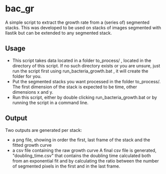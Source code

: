 bac_gr
======

A simple script to extract the growth rate from a (series of) segmented stacks. This was developed to be used on stacks of images segmented with Ilastik but can be extended to any segmented stack.

Usage
-----
* This script takes data located in a folder 		to_process/		, located in the directory of this script. If no such directory exists or you are unsure, just run the script first using 		run_bacteria_growth.bat		, it will create the folder for you. 
* Put the segmented stacks you want processed in the folder to_process/. The first dimension of the stack is expected to be time, other dimensions x and y.
* Run this script, either by double clicking  		run_bacteria_growth.bat		or by running the script in a command line.

Output
------
Two outputs are generated per stack:
* a png file, showing in order the first, last frame of the stack and the fitted growth curve
* a csv file containing the raw growth curve
 A final csv file is generated, "doubling_time.csv" that contains the doubling time calculated both from an exponential fit and by calculating the ratio between the number of segmented pixels in the first and in the last frame.
